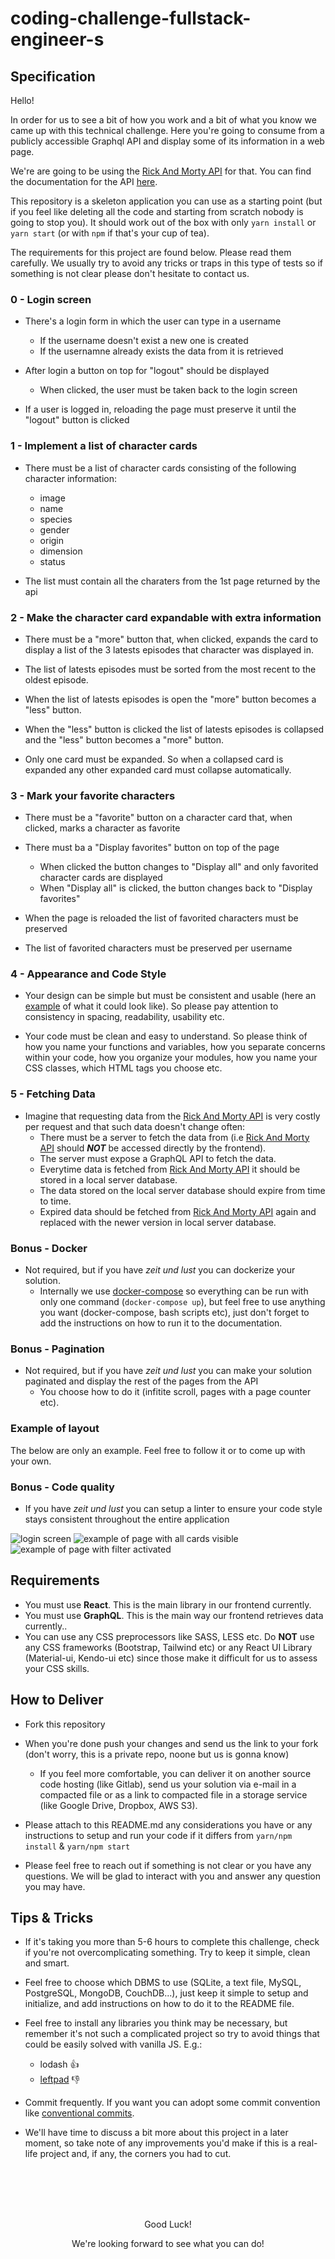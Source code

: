 # coding-challenge-fullstack-engineer-s

## Specification

Hello!

In order for us to see a bit of how you work and a bit of what you know we came up with this technical challenge. Here you're going to consume from a publicly accessible Graphql API and display some of its information in a web page.

We're are going to be using the [Rick And Morty API](https://rickandmortyapi.com/graphql) for that.
You can find the documentation for the API [here](https://rickandmortyapi.com/documentation).

This repository is a skeleton application you can use as a starting point (but if you feel like deleting all the code and starting from scratch nobody is going to stop you). It should work out of the box with only `yarn install` or `yarn start` (or with `npm` if that's your cup of tea).

The requirements for this project are found below. Please read them carefully. We usually try to avoid any tricks or traps in this type of tests so if something is not clear please don't hesitate to contact us.

### 0 - Login screen

- There's a login form in which the user can type in a username
  - If the username doesn't exist a new one is created
  - If the usernamne already exists the data from it is retrieved

- After login a button on top for "logout" should be displayed
  - When clicked, the user must be taken back to the login screen

- If a user is logged in, reloading the page must preserve it until the "logout" button is clicked

### 1 - Implement a list of character cards

- There must be a list of character cards consisting of the following character information:
  - image
  - name
  - species
  - gender
  - origin
  - dimension
  - status

- The list must contain all the charaters from the 1st page returned by the api

### 2 - Make the character card expandable with extra information

- There must be a "more" button that, when clicked, expands the card to display a list of the 3 latests episodes that character was displayed in.

- The list of latests episodes must be sorted from the most recent to the oldest episode.

- When the list of latests episodes is open the "more" button becomes a "less" button.

- When the "less" button is clicked the list of latests episodes is collapsed and the "less" button becomes a "more" button.

- Only one card must be expanded. So when a collapsed card is expanded any other expanded card must collapse automatically.

### 3 - Mark your favorite characters

- There must be a "favorite" button on a character card that, when clicked, marks a character as favorite

- There must ba a "Display favorites" button on top of the page
  - When clicked the button changes to "Display all" and only favorited character cards are displayed
  - When "Display all" is clicked, the button changes back to "Display favorites"

- When the page is reloaded the list of favorited characters must be preserved

- The list of favorited characters must be preserved per username

### 4 - Appearance and Code Style

- Your design can be simple but must be consistent and usable (here an [example](#example-of-layout) of what it could look like). So please pay attention to consistency in spacing, readability, usability etc.

- Your code must be clean and easy to understand. So please think of how you name your functions and variables, how you separate concerns within your code, how you organize your modules, how you name your CSS classes, which HTML tags you choose etc.

### 5 - Fetching Data

- Imagine that requesting data from the [Rick And Morty API](https://rickandmortyapi.com/graphql) is very costly per request and that such data doesn't change often:
  - There must be a server to fetch the data from (i.e [Rick And Morty API](https://rickandmortyapi.com/graphql) should _**NOT**_ be accessed directly by the frontend).
  - The server must expose a GraphQL API to fetch the data.
  - Everytime data is fetched from [Rick And Morty API](https://rickandmortyapi.com/graphql) it should be stored in a local server database.
  - The data stored on the local server database should expire from time to time. 
  - Expired data should be fetched from [Rick And Morty API](https://rickandmortyapi.com/graphql) again and replaced with the newer version in local server database.

### Bonus - Docker

- Not required, but if you have *zeit und lust* you can dockerize your solution.
  - Internally we use [docker-compose](https://docs.docker.com/compose/) so everything can be run with only one command (`docker-compose up`), but feel free to use anything you want (docker-compose, bash scripts etc), just don't forget to add the instructions on how to run it to the documentation.

### Bonus - Pagination

- Not required, but if you have *zeit und lust* you can make your solution paginated and display the rest of the pages from the API
  - You choose how to do it (infitite scroll, pages with a page counter etc).

<h3 id="example-of-layout">Example of layout</h3>

The below are only an example. Feel free to follow it or to come up with your own.

### Bonus - Code quality

- If you have *zeit und lust* you can setup a linter to ensure your code style stays consistent throughout the entire application


![login screen](./logged-out.png)
![example of page with all cards visible](./logged-in-no-filter.png)
![example of page with filter activated](./logged-in-with-filter.png)

## Requirements

- You must use **React**. This is the main library in our frontend currently.
- You must use **GraphQL**. This is the main way our frontend retrieves data currently..
- You can use any CSS preprocessors like SASS, LESS etc. Do **NOT** use any CSS frameworks (Bootstrap, Tailwind etc) or any React UI Library (Material-ui, Kendo-ui etc) since those make it difficult for us to assess your CSS skills.

## How to Deliver

- Fork this repository

- When you're done push your changes and send us the link to your fork (don't worry, this is a private repo, noone but us is gonna know)
  - If you feel more comfortable, you can deliver it on another source code hosting (like Gitlab), send us your solution via e-mail in a compacted file or as a link to compacted file in a storage service (like Google Drive, Dropbox, AWS S3).

- Please attach to this README.md any considerations you have or any instructions to setup and run your code if it differs from `yarn/npm install` & `yarn/npm start`

- Please feel free to reach out if something is not clear or you have any questions. We will be glad to interact with you and answer any question you may have.

## Tips & Tricks

- If it's taking you more than 5-6 hours to complete this challenge, check if you're not overcomplicating something. Try to keep it simple, clean and smart.

- Feel free to choose which DBMS to use (SQLite, a text file, MySQL, PostgreSQL, MongoDB, CouchDB...), just keep it simple to setup and initialize, and add instructions on how to do it to the README file.

- Feel free to install any libraries you think may be necessary, but remember it's not such a complicated project so try to avoid things that could be easily solved with vanilla JS. E.g.:
  - lodash :thumbsup:
  - [leftpad](https://qz.com/646467/how-one-programmer-broke-the-internet-by-deleting-a-tiny-piece-of-code/) :thumbsdown:

- Commit frequently. If you want you can adopt some commit convention like [conventional commits](https://www.conventionalcommits.org/en/v1.0.0/).

- We'll have time to discuss a bit more about this project in a later moment, so take note of any improvements you'd make if this is a real-life project and, if any, the corners you had to cut.

<br />
<br />
<br />
<br />

<p style="text-align: center;">Good Luck!</p>
<p style="text-align: center;">We're looking forward to see what you can do!</p>
